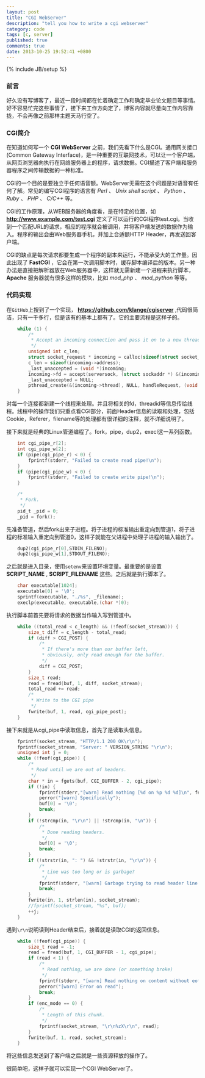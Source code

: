 ```yaml
---
layout: post
title: "CGI WebServer"
description: "tell you how to write a cgi webserver"
category: code
tags: [c, server]
published: true
comments: true
date: 2013-10-25 19:52:41 +0800
---
```

{% include JB/setup %}

### 前言

好久没有写博客了，最近一段时间都在忙着确定工作和确定毕业论文题目等事情。好不容易忙完这些事情了，接下来工作方向定了，博客内容就尽量向工作内容靠拢，不会再像之前那样主题天马行空了。

<!--more-->

### CGI简介

在知道如何写一个 __CGI WebServer__ 之前，我们先看下什么是CGI。通用网关接口(Common Gateway Interface)，是一种重要的互联网技术，可以让一个客户端，从网页浏览器向执行在网络服务器上的程序，请求数据。CGI描述了客户端和服务器程序之间传输数据的一种标准。

CGI的一个目的是要独立于任何语音额。WebServer无需在这个问题是对语音有任何了解。常见的编写CGI程序的语言有 _Perl_ 、 _Unix shell script_ 、 _Python_ 、 _Ruby_ 、 _PHP_ 、 _C/C++_  等。

CGI的工作原理，从WEB服务器的角度看，是在特定的位置，如 __http://www.example.com/test.cgi__ 定义了可以运行的CGI程序test.cgi。当收到一个匹配URL的请求，相应的程序就会被调用，并将客户端发送的数据作为输入。程序的输出会由Web服务器手机，并加上合适额HTTP Header，再发送回客户端。

CGI的缺点是每次请求都要生成一个程序的副本来运行，不能承受大的工作量。因此出现了 __FastCGI__ ，它会在第一次调用脚本时，缓存脚本编译后的版本。另一种办法是直接把解析器放在Web服务器中，这样就无需新建一个进程来执行脚本， __Apache__ 服务器就有很多这样的模块，比如 _mod_php_ 、 _mod_python_ 等等。

### 代码实现

在`GitHub`上搜到了一个实现， __https://github.com/klange/cgiserver__ ,代码很简洁，只有一千多行，但是该有的基本上都有了。它的主要流程是这样子的。

```c
    while (1) {
        /*
         * Accept an incoming connection and pass it on to a new thread.
         */
        unsigned int c_len;
        struct socket_request * incoming = calloc(sizeof(struct socket_request),1);
        c_len = sizeof(incoming->address);
        _last_unaccepted = (void *)incoming;
        incoming->fd = accept(serversock, (struct sockaddr *) &(incoming->address), &c_len);
        _last_unaccepted = NULL;
        pthread_create(&(incoming->thread), NULL, handleRequest, (void *)(incoming));
    }
```

对每一个连接都新建一个线程来处理。并且将相关的fd，threadid等信息传给线程。线程中的操作我们只重点看CGI部分，前面Header信息的读取和处理，包括Cookie，Referer，filename等的处理都有很详细的注释，就不详细说明了。

接下来就是经典的Linux管道编程了。fork，pipe，dup2，execl这一系列函数。

```c
    int cgi_pipe_r[2];
    int cgi_pipe_w[2];
    if (pipe(cgi_pipe_r) < 0) {
        fprintf(stderr, "Failed to create read pipe!\n");
    }
    if (pipe(cgi_pipe_w) < 0) {
        fprintf(stderr, "Failed to create write pipe!\n");
    }

    /*
     * Fork.
     */
    pid_t _pid = 0;
    _pid = fork();
```

先准备管道，然后fork出来子进程。将子进程的标准输出重定向到管道1，将子进程的标准输入重定向到管道0，这样子就能在父进程中处理子进程的输入输出了。

```c
    dup2(cgi_pipe_r[0],STDIN_FILENO);
    dup2(cgi_pipe_w[1],STDOUT_FILENO);
```

之后就是进入目录，使用`setenv`来设置环境变量。最重要的是设置 __SCRIPT_NAME__ , __SCRIPT_FILENAME__ 这些。之后就是执行脚本了。

```c
    char executable[1024];
    executable[0] = '\0';
    sprintf(executable, "./%s", _filename);
    execlp(executable, executable,(char *)0);
```

执行脚本前首先要将请求的数据当作输入写到管道中。

```c
    while ((total_read < c_length) && (!feof(socket_stream))) {
        size_t diff = c_length - total_read;
        if (diff > CGI_POST) {
            /*
             * If there's more than our buffer left,
             * obviously, only read enough for the buffer.
             */
            diff = CGI_POST;
        }
        size_t read;
        read = fread(buf, 1, diff, socket_stream);
        total_read += read;
        /*
         * Write to the CGI pipe
         */
        fwrite(buf, 1, read, cgi_pipe_post);
    }
```

接下来就是从cgi_pipe中读取信息，首先了是读取头信息。

```c
	fprintf(socket_stream, "HTTP/1.1 200 OK\r\n");
    fprintf(socket_stream, "Server: " VERSION_STRING "\r\n");
    unsigned int j = 0;
    while (!feof(cgi_pipe)) {
        /*
         * Read until we are out of headers.
         */
        char * in = fgets(buf, CGI_BUFFER - 2, cgi_pipe);
        if (!in) {
            fprintf(stderr,"[warn] Read nothing [%d on %p %d %d]\n", ferror(cgi_pipe), cgi_pipe, cgi_pipe_w[1], _pid);
            perror("[warn] Specifically");
            buf[0] = '\0';
            break;
        }
        if (!strcmp(in, "\r\n") || !strcmp(in, "\n")) {
            /*
             * Done reading headers.
             */
            buf[0] = '\0';
            break;
        }
        if (!strstr(in, ": ") && !strstr(in, "\r\n")) {
            /*
             * Line was too long or is garbage?
             */
            fprintf(stderr, "[warn] Garbage trying to read header line from CGI [%zu]\n", strlen(buf));
            break;
        }
        fwrite(in, 1, strlen(in), socket_stream);
        //fprintf(socket_stream, "%s", buf);
        ++j;
    }
```

遇到`\r\n`说明读到Header结束后，接着就是读取CGI的返回信息。

```c
    while (!feof(cgi_pipe)) {
        size_t read = -1;
        read = fread(buf, 1, CGI_BUFFER - 1, cgi_pipe);
        if (read < 1) {
            /*
             * Read nothing, we are done (or something broke)
             */
            fprintf(stderr, "[warn] Read nothing on content without eof.\n");
            perror("[warn] Error on read");
            break;
        }
        if (enc_mode == 0) {
            /*
             * Length of this chunk.
             */
            fprintf(socket_stream, "\r\n%zX\r\n", read);
        }
        fwrite(buf, 1, read, socket_stream);
    }
```

将这些信息发送到了客户端之后就是一些资源释放的操作了。

很简单吧，这样子就可以实现一个CGI WebServer了。
